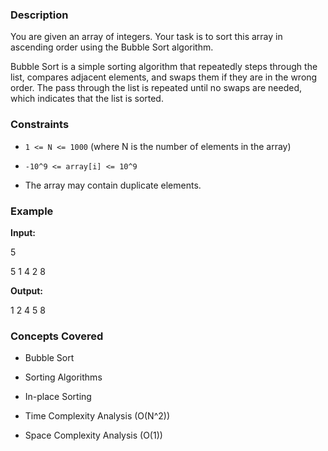 ### Description
You are given an array of integers. Your task is to sort this array in ascending order using the Bubble Sort algorithm.

Bubble Sort is a simple sorting algorithm that repeatedly steps through the list, compares adjacent elements, and swaps them if they are in the wrong order. The pass through the list is repeated until no swaps are needed, which indicates that the list is sorted.

### Constraints
*   `1 <= N <= 1000` (where N is the number of elements in the array)
*   `-10^9 <= array[i] <= 10^9`
*   The array may contain duplicate elements.

### Example
**Input:**

5
5 1 4 2 8


**Output:**

1 2 4 5 8


### Concepts Covered
*   Bubble Sort
*   Sorting Algorithms
*   In-place Sorting
*   Time Complexity Analysis (O(N^2))
*   Space Complexity Analysis (O(1))